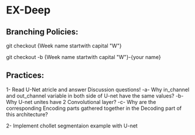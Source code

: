 # EX-Deep
## Branching Policies:
git checkout  {Week name startwith capital "W"}

git checkout -b {Week name startwith capital "W"}-{your name}

## Practices:

1- Read U-Net atricle and answer Discussion questions!
  -a- Why in_channel and out_channel variable in both side of U-net have the same values?
  -b- Why U-net unites have 2 Convolutional layer? 
  -c- Why are the corresponding Encoding parts gathered together in the Decoding part of this architecture?
  
2- Implement chollet segmentaion example with U-net
